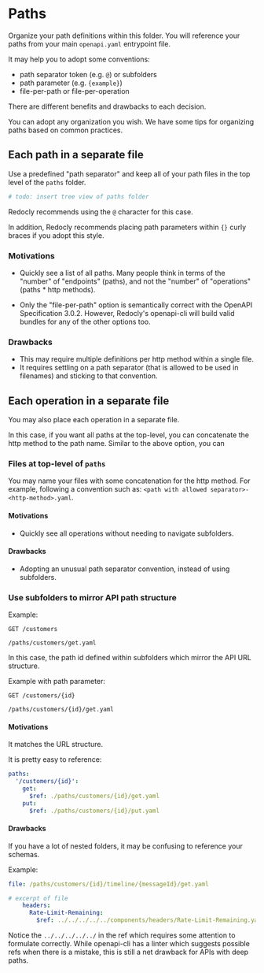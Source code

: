 # Paths

Organize your path definitions within this folder.  You will reference your paths from your main `openapi.yaml` entrypoint file.

It may help you to adopt some conventions:

* path separator token (e.g. `@`) or subfolders
* path parameter (e.g. `{example}`)
* file-per-path or file-per-operation

There are different benefits and drawbacks to each decision.

You can adopt any organization you wish.  We have some tips for organizing paths based on common practices.

## Each path in a separate file

Use a predefined "path separator" and keep all of your path files in the top level of the `paths` folder.

```yaml
# todo: insert tree view of paths folder
```

Redocly recommends using the `@` character for this case.

In addition, Redocly recommends placing path parameters within `{}` curly braces if you adopt this style.

### Motivations

* Quickly see a list of all paths.  Many people think in terms of the "number" of "endpoints" (paths), and not the "number" of "operations" (paths * http methods).

* Only the "file-per-path" option is semantically correct with the OpenAPI Specification 3.0.2.  However, Redocly's openapi-cli will build valid bundles for any of the other options too.


### Drawbacks

* This may require multiple definitions per http method within a single file.
* It requires settling on a path separator (that is allowed to be used in filenames) and sticking to that convention.

## Each operation in a separate file

You may also place each operation in a separate file.

In this case, if you want all paths at the top-level, you can concatenate the http method to the path name.  Similar to the above option, you can

### Files at top-level of `paths`

You may name your files with some concatenation for the http method. For example, following a convention such as: `<path with allowed separator>-<http-method>.yaml`.

#### Motivations

* Quickly see all operations without needing to navigate subfolders.

#### Drawbacks

* Adopting an unusual path separator convention, instead of using subfolders.

### Use subfolders to mirror API path structure

Example:

```http request
GET /customers

/paths/customers/get.yaml
```

In this case, the path id defined within subfolders which mirror the API URL structure.

Example with path parameter:

```http request
GET /customers/{id}

/paths/customers/{id}/get.yaml
```

#### Motivations

It matches the URL structure.

It is pretty easy to reference:

```yaml
paths:
  '/customers/{id}':
    get:
      $ref: ./paths/customers/{id}/get.yaml
    put:
      $ref: ./paths/customers/{id}/put.yaml
```

#### Drawbacks

If you have a lot of nested folders, it may be confusing to reference your schemas.

Example:

```yaml
file: /paths/customers/{id}/timeline/{messageId}/get.yaml

# excerpt of file
    headers:
      Rate-Limit-Remaining:
        $ref: ../../../../../components/headers/Rate-Limit-Remaining.yaml

```

Notice the `../../../../../` in the ref which requires some attention to formulate correctly.  While openapi-cli has a linter which suggests possible refs when there is a mistake, this is still a net drawback for APIs with deep paths.
